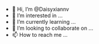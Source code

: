 - 👋 Hi, I’m @Daisyxiannv
- 👀 I’m interested in ...
- 🌱 I’m currently learning ...
- 💞️ I’m looking to collaborate on ...
- 📫 How to reach me ...

<!---
Daisyxiannv/Daisyxiannv is a ✨ special ✨ repository because its `README.md` (this file) appears on your GitHub profile.
You can click the Preview link to take a look at your changes.
--->
